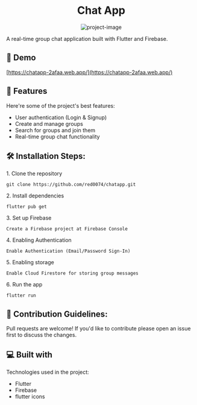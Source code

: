 <h1 align="center" id="title">Chat App</h1>

<p align="center"><img src="https://www.hostpapa.com/blog/app/uploads/2023/05/Best-Chat-Apps-on-The-Internet-Header-1568x882.jpg" alt="project-image"></p>

<p id="description">A real-time group chat application built with Flutter and Firebase.</p>

<h2>🚀 Demo</h2>

[https://chatapp-2afaa.web.app/](https://chatapp-2afaa.web.app/)

  
  
<h2>🧐 Features</h2>

Here're some of the project's best features:

*   User authentication (Login & Signup)
*   Create and manage groups
*   Search for groups and join them
*   Real-time group chat functionality

<h2>🛠️ Installation Steps:</h2>

<p>1. Clone the repository</p>

```
git clone https://github.com/red0074/chatapp.git
```

<p>2. Install dependencies</p>

```
flutter pub get
```

<p>3. Set up Firebase</p>

```
Create a Firebase project at Firebase Console 
```

<p>4. Enabling Authentication</p>

```
Enable Authentication (Email/Password Sign-In)
```

<p>5. Enabling storage</p>

```
Enable Cloud Firestore for storing group messages
```

<p>6. Run the app</p>

```
flutter run
```

<h2>🍰 Contribution Guidelines:</h2>

Pull requests are welcome! If you'd like to contribute please open an issue first to discuss the changes.

  
  
<h2>💻 Built with</h2>

Technologies used in the project:

*   Flutter
*   Firebase
*   flutter icons
